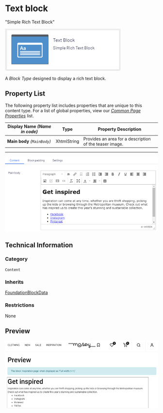 # Text block
"Simple Rich Text Block"

![Text Block](Screenshots/Text%20Block%20-%20icon.png)

A *Block Type* designed to display a rich text block.

## Property List
The following property list includes properties that are unique to this content type. For a list of global properties, view our [*Common Page Properties*](./Common%20Page%20Properties.md) list.

Display Name *(Name in code)* | Type | Property Description
--------------|------|---------------
**Main body** *(`MainBody`)* | XhtmlString | Provides an area for a description of the teaser image.

** **
![Text Block - Content tab](Screenshots/Text%20Block%20-%20Content%20tab.png)

## Technical Information

### Category
`Content`

### Inherits
[FoundationBlockData](Foundation%20Block%20Data%20Block.md)

### Restrictions
None

## Preview
![Text Block](Screenshots/Text%20Block%20-%20Preview.png)
